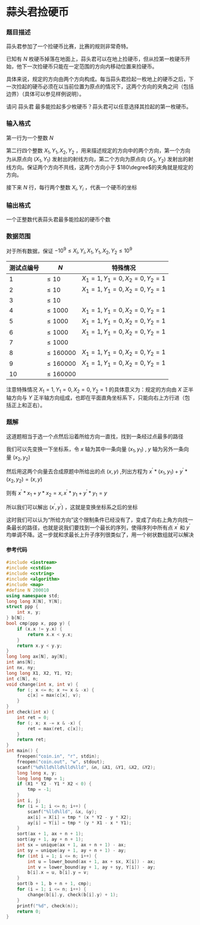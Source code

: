 # 蒜头君捡硬币

### 题目描述

蒜头君参加了一个捡硬币比赛，比赛的规则非常奇特。

已知有 $N$ 枚硬币掉落在地面上，蒜头君可以在地上捡硬币，但从捡第一枚硬币开始，他下一次捡硬币只能在一定范围的方向内移动位置来捡硬币。

具体来说，规定的方向由两个方向构成。每当蒜头君捡起一枚地上的硬币之后，下一次捡起的硬币必须在以当前位置为原点的情况下，这两个方向的夹角之间（包括边界）（具体可以参见样例说明）。

请问 蒜头君 最多能捡起多少枚硬币？蒜头君可以任意选择其捡起的第一枚硬币。

### 输入格式

第一行为一个整数 $N$

第二行四个整数 $X_1,Y_1,X_2,Y_2$ ，用来描述规定的方向中的两个方向，第一个方向为从原点向 $(X_1,Y_1)$ 发射出的射线方向，第二个方向为原点向 $(X_2,Y_2)$ 发射出的射线方向。保证两个方向不共线，这两个方向小于 $180\degree$的夹角就是规定的方向。

接下来 $N$ 行，每行两个整数 $X_i,Y_i$ ，代表一个硬币的坐标

### 输出格式

一个正整数代表蒜头君最多能捡起的硬币个数

### 数据范围

对于所有数据，保证 $-10^9 \leq X_i,Y_i,X_1,Y_1,X_2,Y_2 \leq 10^9$

| 测试点编号 | $N$ | 特殊情况 |
| --- | --- | --- |
| $1$ | $\leq 10$ | $X_1=1,Y_1=0,X_2=0,Y_2=1$ |
| $2$ | $\leq 10$ | $X_1=1,Y_1=0,X_2=0,Y_2=1$ |
| $3$ | $\leq 10$ |  |
| $4$ | $\leq 1000$ | $X_1=1,Y_1=0,X_2=0,Y_2=1$ |
| $5$ | $\leq 1000$ | $X_1=1,Y_1=0,X_2=0,Y_2=1$ |
| $6$ | $\leq 1000$ | $X_1=1,Y_1=0,X_2=0,Y_2=1$ |
| $7$ | $\leq 1000$ |  |
| $8$ | $\leq 160000$ | $X_1=1,Y_1=0,X_2=0,Y_2=1$ |
| $9$ | $\leq 160000$ | $X_1=1,Y_1=0,X_2=0,Y_2=1$ |
| $10$ | $\leq 160000$ |  |

注意特殊情况 $X_1=1,Y_1=0,X_2=0,Y_2=1$ 的具体意义为：规定的方向由 $X$ 正半轴方向与 $Y$ 正半轴方向组成，也即在平面直角坐标系下，只能向右上方行进（包括正上和正右）。


<div style="page-break-after: always"></div>

### 题解
这道题相当于选一个点然后沿着所给方向一直找，找到一条经过点最多的路径

我们可以先变换一下坐标系，令 $x$ 轴为其中一条向量 $(x_1,y_1)$ , $y$ 轴为另外一条向量 $(x_2,y_2)$

然后用这两个向量去合成原题中所给出的点 $(x,y)$ ,列出方程为 $x^\prime * (x_1,y_1)+y^\prime * (x_2,y_2)=(x,y)$

则有 $x^\prime * x_1 + y*x_2 = x ,x^\prime * y_1 + y^\prime * y_1 = y$

所以我们可以解出 $(x^\prime,y^\prime)$ ，这就是变换坐标系之后的坐标

这时我们可以认为“所给方向”这个限制条件已经没有了，变成了向右上角方向找一条最长的路径，也就是说我们要找到一个最长的序列，使得序列中所有点 $x^\prime$ 和 $y^\prime$ 均单调不降。这一步就和求最长上升子序列很类似了，用一个树状数组就可以解决


#### 参考代码

```c++
#include <iostream>
#include <cstdio>
#include <cstring>
#include <algorithm>
#include <map>
#define N 200010
using namespace std;
long long X[N], Y[N];
struct ppp {
    int x, y;
} b[N];
bool cmp(ppp x, ppp y) {
    if (x.x != y.x) {
        return x.x < y.x;
    }
    return x.y < y.y;
}
long long ax[N], ay[N];
int ans[N];
int nx, ny;
long long X1, X2, Y1, Y2;
int c[N], n;
void change(int x, int v) {
    for (; x <= n; x += x & -x) {
        c[x] = max(c[x], v);
    }
}
int check(int x) {
    int ret = 0;
    for (; x; x -= x & -x) {
        ret = max(ret, c[x]);
    }
    return ret;
}
int main() {
    freopen("coin.in", "r", stdin);
    freopen("coin.out", "w", stdout);
    scanf("%d%lld%lld%lld%lld", &n, &X1, &Y1, &X2, &Y2);
    long long x, y;
    long long tmp = 1;
    if (X1 * Y2 - Y1 * X2 < 0) {
        tmp = -1;
    }
    int i, j;
    for (i = 1; i <= n; i++) {
        scanf("%lld%lld", &x, &y);
        ax[i] = X[i] = tmp * (x * Y2 - y * X2);
        ay[i] = Y[i] = tmp * (y * X1 - x * Y1);
    }
    sort(ax + 1, ax + n + 1);
    sort(ay + 1, ay + n + 1);
    int sx = unique(ax + 1, ax + n + 1) - ax;
    int sy = unique(ay + 1, ay + n + 1) - ay;
    for (int i = 1; i <= n; i++) {
        int u = lower_bound(ax + 1, ax + sx, X[i]) - ax;
        int v = lower_bound(ay + 1, ay + sy, Y[i]) - ay;
        b[i].x = u, b[i].y = v;
    }
    sort(b + 1, b + n + 1, cmp);
    for (i = 1; i <= n; i++) {
        change(b[i].y, check(b[i].y) + 1);
    }
    printf("%d", check(n));
    return 0;
}
```

<div style="page-break-after: always"></div>
